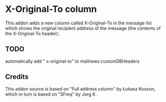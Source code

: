 # X-Original-To column
This addon adds a new column called X-Original-To in the message list which shows the original recipient address of the message (the contents of the X-Original-To header).

## TODO
automatically add " x-original-to" to mailnews.customDBHeaders

## Credits
This addon source is based on "Full address column" by Łukasz Kosson, which in turn is based on "SFreq" by Jorg K.


